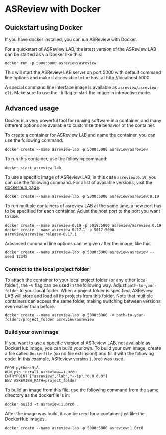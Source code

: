 # ASReview with Docker

## Quickstart using Docker
If you have docker installed, you can run ASReview with Docker.

For a quickstart of ASReview LAB, the latest version of the ASReview LAB can be started as via
Docker like this:

 ```
 docker run -p 5000:5000 asreview/asreview
 ```

This will start the ASReview LAB server on port 5000 with default command line
options and make it accessible to the host at http://localhost:5000

A special command line interface image is available as `asreview/asreview-cli`.
Make sure to use the -ti flag to start the image in interactive mode.


## Advanced usage

Docker is a very powerful tool for running software in a container, and many
different options are available to customize the behavior of the container.

To create a container for ASReview LAB and name the container, you can use the
following command:

```
docker create --name asreview-lab -p 5000:5000 asreview/asreview
```

To run this container, use the following command:

```
docker start asreview-lab
```

To use a specific image of ASReview LAB, in this case `asreview:0.19`, you can
use the following command. For a list of available versions, visit the
[dockerhub page](https://hub.docker.com/r/asreview/asreview/tags/).

```
docker create --name asreview-lab -p 5000:5000 asreview/asreview:0.19
```

To run multiple containers of asreview LAB at the same time, a new port has to be
specified for each container. Adjust the host port to the port you want to use.
```
docker create --name asreview-0.19 -p 5019:5000 asreview/asreview:0.19
docker create --name asreview-0.17.1 -p 5017:5000 asreview/asreview:release-0.17.1
```

Advanced command line options can be given after the image, like this:
```
docker create --name asreview-lab -p 5000:5000 asreview/asreview --seed 12345
```

### Connect to the local project folder

To attach the container to your local project folder (or any other local
folder), the -v flag can be used in the following way. Adjust
`path-to-your-folder` to your local folder. When a project folder is specified,
ASReview LAB will store and load all its projects from this folder.
Note that multiple containers can access the same folder, making switching
between versions even easier than before.

```
docker create --name asreview-lab -p 5000:5000 -v path-to-your-folder:/project_folder asreview/asreview
```

### Build your own image

If you want to use a specific version of ASReview LAB, not available as
DockerHub image, you can build your own. To build your own image, create a file
called `Dockerfile` (so no file extension!) and fill it with the following code.
In this example, ASReview version `1.0rc0` was used.

```
FROM python:3.8
RUN pip install asreview==1.0rc0
ENTRYPOINT ["asreview","lab","--ip","0.0.0.0"]
ENV ASREVIEW_PATH=project_folder
```
To build an image from this file, use the following command from the same
directory as the dockerfile is in:

```
docker build -t asreview:1.0rc0 .
```

After the image was build, it can be used for a container just like the
DockerHub images.
```
docker create --name asreview-lab -p 5000:5000 asreview:1.0rc0
```